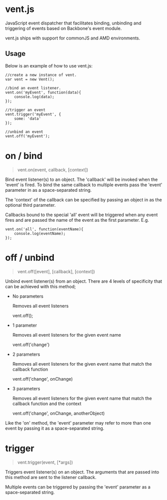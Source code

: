 vent.js
====

JavaScript event dispatcher that facilitates binding, unbinding and triggering of events based on Backbone's event module.

vent.js ships with support for commonJS and AMD environments.

## Usage

Below is an example of how to use vent.js:

	//create a new instance of vent.
	var vent = new Vent();
	
	//bind an event listener.
	vent.on('myEvent', function(data){
		console.log(data);
	});
	
	//trigger an event
	vent.trigger('myEvent', {
		some: 'data'
	});
	
	//unbind an event
	vent.off('myEvent');
	
# on / bind

> vent.on(event, callback, [context])

Bind event listener(s) to an object. The 'callback' will be invoked when the 'event' is fired. To bind the same callback to multiple events pass the 'event' parameter in as a space-separated string.

The 'context' of the callback can be specified by passing an object in as the optional third parameter.

Callbacks bound to the special 'all' event will be triggered when any event fires and are passed the name of the event as the first parameter. E.g.

	vent.on('all', function(eventName){
		console.log(eventName);
	});

# off / unbind

> vent.off([event], [callback], [context])

Unbind event listener(s) from an object. There are 4 levels of specificity that can be achieved with this method;

- No parameters

	Removes all event listeners

	vent.off();

- 1 parameter

	Removes all event listeners for the given event name

	vent.off('change')

- 2 parameters

	Removes all event listeners for the given event name that match the callback function

	vent.off('change', onChange)
	
- 3 parameters

	Removes all event listeners for the given event name that match the callback function and the context

	vent.off('change', onChange, anotherObject)
	
Like the 'on' method, the 'event' parameter may refer to more than one event by passing it as a space-separated string.
	
# trigger

> vent.trigger(event, [*args])

Triggers event listener(s) on an object. The arguments that are passed into this method are sent to the listener callback.

Multiple events can be triggered by passing the 'event' parameter as a space-separated string.
